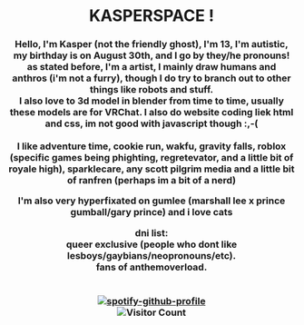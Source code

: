 <h1 align="center">KASPERSPACE !</h1>
<h3 align="center">Hello, I'm Kasper (not the friendly ghost), I'm 13, I'm autistic, my birthday is on August 30th, and I go by they/he pronouns! </br> as stated before, I'm a artist, I mainly draw humans and anthros (i'm not a furry), though I do try to branch out to other things like robots and stuff. 
</br> 
I also love to 3d model in blender from time to time, usually these models are for VRChat. I also do website coding liek html and css, im not good with javascript though :,-( 
</br></br> 
I like adventure time, cookie run, wakfu, gravity falls, roblox (specific games being phighting, regretevator, and a little bit of royale high), sparklecare, any scott pilgrim media and a little bit of ranfren (perhaps im a bit of a nerd) 


I'm also very hyperfixated on gumlee (marshall lee x prince gumball/gary prince) and i love cats 

dni list: 
</br> queer exclusive 
(people who dont like lesboys/gaybians/neopronouns/etc). 
</br> fans of anthemoverload. 
</br></br></br> 
[![spotify-github-profile](https://spotify-github-profile.kittinanx.com/api/view?uid=wz4q9xx5n73ighx257wqqh684&cover_image=true&theme=natemoo-re&show_offline=false&background_color=121212&interchange=false&bar_color=757575&bar_color_cover=false)](https://github.com/kittinan/spotify-github-profile) 
</br> 
![Visitor Count](https://profile-counter.glitch.me/{KASPERSPACE}/count.svg)</h3>

</p>
